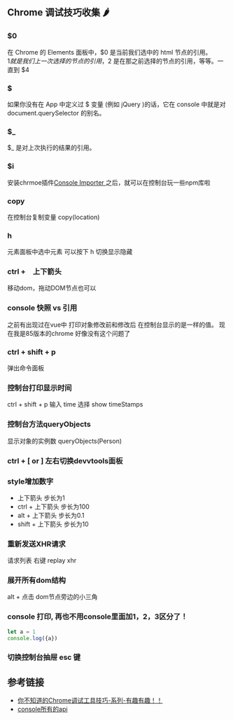 ## Chrome 调试技巧收集 🌶

### $0
在 Chrome 的 Elements 面板中，$0 是当前我们选中的 html 节点的引用。<br/>
$1 就是我们上一次选择的节点的引用，$2 是在那之前选择的节点的引用，等等。一直到 $4

### $
如果你没有在 App 中定义过 $ 变量 (例如 jQuery )的话，它在 console 中就是对 document.querySelector 的别名。

### $_
$_ 是对上次执行的结果的引用。

### $i
安装chrmoe插件[Console Importer
](https://chrome.google.com/webstore/detail/console-importer/hgajpakhafplebkdljleajgbpdmplhie) 之后，就可以在控制台玩一些npm库啦

### copy 
在控制台复制变量 
copy(location)

### h
元素面板中选中元素 可以按下 h 切换显示隐藏

### ctrl +　上下箭头　
移动dom，拖动DOM节点也可以

### console 快照 vs 引用
之前有出现过在vue中 打印对象修改前和修改后 在控制台显示的是一样的值。 现在我是85版本的chrome 好像没有这个问题了

### ctrl + shift + p
弹出命令面板

### 控制台打印显示时间
ctrl + shift + p 输入 time 选择 show timeStamps

### 控制台方法queryObjects
显示对象的实例数  queryObjects(Person)

### ctrl + [  or ] 左右切换devvtools面板

### style增加数字
* 上下箭头 步长为1 
* ctrl + 上下箭头 步长为100<br/>
* alt + 上下箭头 步长为0.1
* shift + 上下箭头 步长为10

### 重新发送XHR请求
请求列表 右键 replay xhr

### 展开所有dom结构
alt + 点击 dom节点旁边的小三角

### console 打印, 再也不用console里面加1，2，3区分了！
```js
let a = 1
console.log({a})
```

### 切换控制台抽屉 esc 键

## 参考链接
* [你不知道的Chrome调试工具技巧-系列-有趣有趣！！](https://juejin.im/post/6844903732874854414)
* [console所有的api](https://developers.google.cn/web/tools/chrome-devtools/console/api)